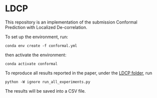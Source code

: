 # LDCP
This repository is an implementation of the submission Conformal Prediction with Localized De-correlation. 

To set up the environment, run:
```
conda env create -f conformal.yml
```
then activate the environment:
```
conda activate conformal
```

To reproduce all results reported in the paper, under the [LDCP folder](./LDCP), run
```
python -W ignore run_all_experiments.py
```
The results will be saved into a CSV file.